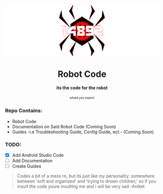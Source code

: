 ![Banner](readme-docs/logo.png)

<h1 align="center">Robot Code</h1>

<b><p align="center">its the code for the robot</p></b>
<p align="center"><sup><sub>whatd you expect</sub></sup></p>

### Repo Contains:
- Robot Code
- Documentation on Said Robot Code (Coming Soon)
- Guides -i.e Troubleshooting Guide, Config Guide, ect.- (Coming Soon)

### TODO:
- [x] Add Android Studio Code
- [ ] Add Documentation
- [ ] Create Guides

> Codes a bit of a mess rn, but its just like my personality: somewhere between 'soft and organized' and 'trying to drown children,' so if you insult the code youre insulting me and i will be very sad -Aniket